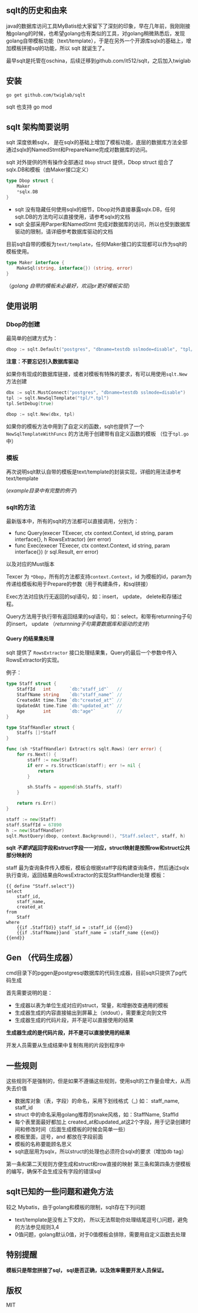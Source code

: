 ## sqlt的历史和由来

java的数据库访问工具MyBatis给大家留下了深刻的印象，早在几年前，我刚刚接触golang的时候，也希望golang也有类似的工具，对golang稍微熟悉后，发现golang自带模板功能（text/template），于是在另外一个开源库sqlx的基础上，增加模板拼接sql的功能，所以 sqlt 就诞生了。

最早sqlt是托管在oschina，后续迁移到github.com/it512/sqlt，之后加入twiglab

## 安装

```
go get github.com/twiglab/sqlt
```

sqlt 也支持 go mod

## sqlt 架构简要说明

sqlt 深度依赖sqlx， 是在sqlx的基础上增加了模板功能，底层的数据库方法全部通过sqlx的NamedStmt和PrepareName完成对数据库的访问。

sqlt 对外提供的所有操作全部通过 `Dbop` struct 提供，Dbop struct 组合了sqlx.DB和模板（由Maker接口定义）

```go
type Dbop struct {
	Maker
	*sqlx.DB
}
```

- sqlt 没有隐藏任何使用sqlx的细节，Dbop对外直接暴露sqlx.DB，任何sqlt.DB的方法均可以直接使用，请参考sqlx的文档 
- sqlt 全部采用Parper和NamedStmt 完成对数据库的访问，所以也受到数据库驱动的限制，请详细参考数据库驱动的文档

目前sqlt自带的模板为`text/template`，任何Maker接口的实现都可以作为sqlt的模板使用。
```go
type Maker interface {
	MakeSql(string, interface{}) (string, error)
}
```
（*golang 自带的模板未必最好，欢迎pr更好模板实现*）

## 使用说明

### Dbop的创建
最简单的创建方式为：

```go
dbop := sqlt.Default("postgres", "dbname=testdb sslmode=disable", "tpl/*.tpl")
```
**注意：不要忘记引入数据库驱动**

如果你有现成的数据库链接，或者对模板有特殊的要求，有可以用使用`sqlt.New`方法创建

```go
dbx := sqlt.MustConnect("postgres", "dbname=testdb sslmode=disable")
tpl := sqlt.NewSqlTemplate("tpl/*.tpl")
tpl.SetDebug(true)

dbop := sqlt.New(dbx, tpl)
```

如果你的模板方法中用到了自定义的函数，sqlt也提供了一个 `NewSqlTemplateWithFuncs` 的方法用于创建带有自定义函数的模板 （位于`tpl.go`中）

### 模板

再次说明sqlt默认自带的模板是text/template的封装实现，详细的用法请参考text/template

(*example目录中有完整的例子*)

### sqlt的方法

最新版本中，所有的sqlt的方法都可以直接调用，分别为：

- func Query(execer TExecer, ctx context.Context, id string, param interface{}, h RowsExtractor) (err error) 
- func Exec(execer TExecer, ctx context.Context, id string, param interface{}) (r sql.Result, err error) 

以及对应的Must版本

Texcer 为 `*Dbop`，所有的方法都支持`context.Context`，id 为模板的id，param为传递给模板和用于Prepare的参数（用于构建条件，和sql拼接）

Exec方法对应执行无返回的sql语句，如：insert， update， delete和存储过程。

Query方法用于执行带有返回结果的sql语句，如：select，和带有returnning子句的insert， update （*returnning子句需要数据库和驱动的支持*）

#### Query 的结果集处理

sqlt 提供了 `RowsExtractor` 接口处理结果集，Query的最后一个参数中传入RowsExtractor的实现。

例子：
```go
type Staff struct {
	StaffId   int       `db:"staff_id"`   //
	StaffName string    `db:"staff_name"` //
	CreatedAt time.Time `db:"created_at"` //
	UpdatedAt time.Time `db:"updated_at"` //
	Age       int       `db:"age"`        //
}

type StaffHandler struct {
	Staffs []*Staff
}

func (sh *StaffHandler) Extract(rs sqlt.Rows) (err error) {
	for rs.Next() {
		staff := new(Staff)
		if err = rs.StructScan(staff); err != nil {
			return
		}

		sh.Staffs = append(sh.Staffs, staff)
	}

	return rs.Err()
}

staff := new(Staff)
staff.StaffId = 67890
h := new(StaffHandler)
sqlt.MustQuery(dbop, context.Background(), "Staff.select", staff, h)
```

**sqlt *不要求*返回字段和struct字段一一对应，struct映射是按照row和struct公共部分映射的**


staff 最为查询条件传入模板，模板会根据staff字段构建查询条件，然后通过sqlx执行查询，返回结果由RowsExtractor的实现StaffHandler处理
模板：
```template
{{ define "Staff.select"}}
select
	staff_id,
	staff_name,
	created_at
from
	Staff
where
	{{if .StaffId}} staff_id = :staff_id {{end}}
	{{if .StaffName}}and  staff_name = :staff_name {{end}}
{{end}}
```

## Gen （代码生成器）

cmd目录下的pggen是postgresql数据库的代码生成器，目前sqlt只提供了pg代码生成

首先需要说明的是：
- 生成器以表为单位生成对应的struct，常量，和增删改查通用的模板
- 生成器生成的内容直接输出到屏幕上（stdout），需要重定向到文件
- 生成器生成的代码片段，并不是可以直接使用的结果

**生成器生成的是代码片段，并不是可以直接使用的结果**

开发人员需要从生成结果中复制有用的片段到程序中

## 一些规则

这些规则不是强制的，但是如果不遵循这些规则，使用sqlt的工作量会增大，从而失去价值

- 数据库对象（表，字段）的命名，采用下划线格式（_) 如： staff_name, staff_id
- struct 中的命名采用golang推荐的snake风格，如：StaffName, StaffId
- 每个表里面最好都加上 created_at和updated_at这2个字段，用于记录创建时间和修改时间（后面生成模板的时候会简单一些）
- 模板里面，逗号，and 都放在字段前面
- 模板的名称要能顾名思义
- sqlt底层用为sqlx，所以struct的处理也必须符合sqlx的要求（增加db tag）

第一条和第二天规则方便生成和struct和row直接的映射
第三条和第四条方便模板的编写，确保不会生成没有字段的错误sql

## sqlt已知的一些问题和避免方法

较之 Mybatis，由于golang和模板的限制，sqlt存在下列问题
- text/template是没有上下文的， 所以无法帮助你处理结尾逗号(,)问题，避免的方法参见规则3,4
- 0值问题，golang默认0值，对于0值模板会排除，需要用自定义函数去处理

## 特别提醒

**模板只是帮您拼接了sql， sql是否正确，以及效率需要开发人员保证。**

## 版权
MIT
